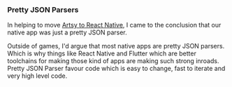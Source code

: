 ### Pretty JSON Parsers

In helping to move [Artsy to React Native](https://artsy.github.io/blog/2017/02/05/Retrospective-Swift-at-Artsy/), I came to the conclusion that our native app was just a pretty JSON parser. 

Outside of games, I'd argue that most native apps are pretty JSON parsers. Which is why things like React Native and Flutter which are better toolchains for making those kind of apps are making such strong inroads. Pretty JSON Parser favour code which is easy to change, fast to iterate and very high level code.